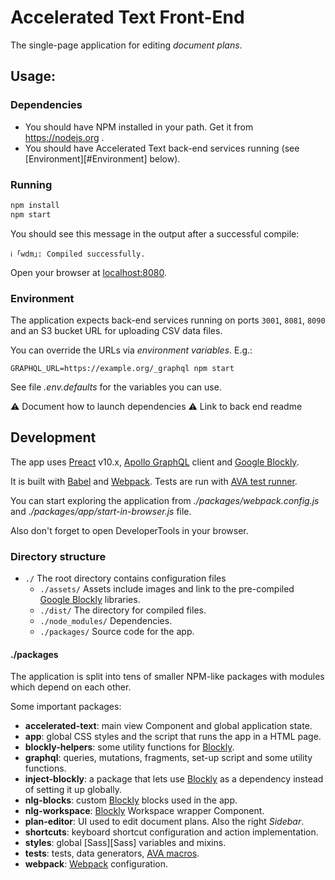 # Accelerated Text Front-End

The single-page application for editing _document plans_.

## Usage:

### Dependencies

* You should have NPM installed in your path. Get it from https://nodejs.org .
* You should have Accelerated Text back-end services running (see [Environment][#Environment] below).

### Running

```bash
npm install
npm start
```

You should see this message in the output after a successful compile:

```
ℹ ｢wdm｣: Compiled successfully.
```

Open your browser at [localhost:8080](http://localhost:8080/).

### Environment

The application expects back-end services running on ports `3001`, `8081`, `8090` and an S3 bucket URL for uploading CSV data files.

You can override the URLs via _environment variables_. E.g.:

```
GRAPHQL_URL=https://example.org/_graphql npm start
```

See file _.env.defaults_ for the variables you can use.

⚠️ Document how to launch dependencies
⚠️ Link to back end readme

##  Development

The app uses [Preact][Preact] v10.x, [Apollo GraphQL][Apollo] client and [Google Blockly][Blockly].

It is built with [Babel][Babel] and [Webpack][Webpack]. Tests are run with [AVA test runner][AVA].

You can start exploring the application from _./packages/webpack.config.js_ and _./packages/app/start-in-browser.js_ file.

Also don't forget to open DeveloperTools in your browser.

### Directory structure

* `./`  The root directory contains configuration files
    * `./assets/`       Assets include images and link to the pre-compiled [Google Blockly][Blockly] libraries.
    * `./dist/`         The directory for compiled files.
    * `./node_modules/` Dependencies.
    * `./packages/`     Source code for the app.

#### ./packages

The application is split into tens of smaller NPM-like packages with modules which depend on each other.

Some important packages:

* **accelerated-text**:     main view Component and global application state.
* **app**:                  global CSS styles and the script that runs the app in a HTML page.
* **blockly-helpers**:      some utility functions for [Blockly][Blockly].
* **graphql**:              queries, mutations, fragments, set-up script and some utility functions.
* **inject-blockly**:       a package that lets use [Blockly][Blockly] as a dependency instead of setting it up globally.
* **nlg-blocks**:           custom [Blockly][Blockly] blocks used in the app.
* **nlg-workspace**:        [Blockly][Blockly] Workspace wrapper Component.
* **plan-editor**:          UI used to edit document plans. Also the right _Sidebar_.
* **shortcuts**:            keyboard shortcut configuration and action implementation.
* **styles**:               global [Sass][Sass] variables and mixins.
* **tests**:                tests, data generators, [AVA macros][AVA_Macros].
* **webpack**:              [Webpack][Webpack] configuration.








[AVA]:          https://github.com/avajs/ava
[AVA_Macros]:   https://github.com/avajs/ava/blob/master/docs/01-writing-tests.md#reusing-test-logic-through-macros
[Apollo]:       https://www.apollographql.com/docs/react/
[Babel]:        https://babeljs.io/
[Blockly]:      https://developers.google.com/blockly/
[Preact]:       https://preactjs.com/
[Webpack]:      https://webpack.js.org/
